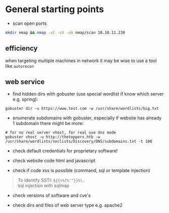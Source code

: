 # General starting points

- scan open ports
```bash
mkdir nmap && nmap -sC -sV -oA nmap/scan 10.10.11.230
```

## efficiency
when targeting multiple machines in network it may be wise to use a tool like `autorecon`

## web service
- find hidden dirs with gobuster (use special wordlist if know which server e.g. spring):
```
gobuster dir -u https://www.test.com -w /usr/share/wordlists/big.txt
```
- enumerate subdomains with gobuster, especially if website has already 1 subdomain there might be more:
```
# for no real server vhost, for real use dns mode
gobuster vhost -u http://thetoppers.htb -w /usr/share/wordlists/seclists/Discovery/DNS/subdomains.txt -t 100
```

- check default credentials for proprietary software!

- check website code html and javascript

- check if code xss is possible (command, sql or template injection)
> To identify SSTI: `${{<%[%'"}}%\.`  
> sql injection with sqlmap

- check versions of software and cve's

- check dirs and files of web server type e.g. apache2
